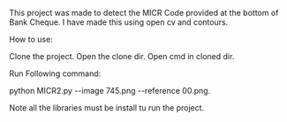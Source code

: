 This project was made to detect the MICR Code provided at the bottom of Bank Cheque.
I have made this using open cv and contours.

How to use:

Clone the project.
Open the clone dir.
Open cmd in cloned dir.

Run Following command:

python MICR2.py --image 745.png --reference 00.png.

Note all the libraries must be install tu run the project.